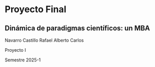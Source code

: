 # Proyecto Final 

## Dinámica de paradigmas científicos: un MBA

Navarro Castillo Rafael Alberto Carlos

Proyecto I

Semestre 2025-1
